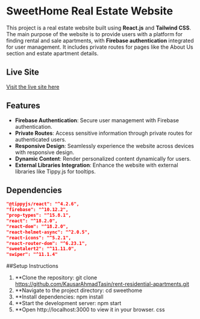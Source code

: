 # SweetHome Real Estate Website

This project is a real estate website built using **React.js** and **Tailwind CSS**. The main purpose of the website is to provide users with a platform for finding rental and sale apartments, with **Firebase authentication** integrated for user management. It includes private routes for pages like the About Us section and estate apartment details.

## Live Site

[Visit the live site here](https://www.sweethome.com)

## Features

- **Firebase Authentication**: Secure user management with Firebase authentication.
- **Private Routes**: Access sensitive information through private routes for authenticated users.
- **Responsive Design**: Seamlessly experience the website across devices with responsive design.
- **Dynamic Content**: Render personalized content dynamically for users.
- **External Libraries Integration**: Enhance the website with external libraries like Tippy.js for tooltips.

## Dependencies

```json
"@tippyjs/react": "^4.2.6",
"firebase": "^10.12.2",
"prop-types": "^15.8.1",
"react": "^18.2.0",
"react-dom": "^18.2.0",
"react-helmet-async": "^2.0.5",
"react-icons": "^5.2.1",
"react-router-dom": "^6.23.1",
"sweetalert2": "^11.11.0",
"swiper": "^11.1.4"
```

##Setup Instructions

1. **Clone the repository: git clone https://github.com/KausarAhmadTasin/rent-residential-apartments.git
2. **Navigate to the project directory: cd sweethome
3. **Install dependencies: npm install
4. **Start the development server: npm start
5. **Open http://localhost:3000 to view it in your browser.
css

